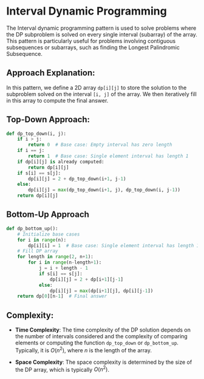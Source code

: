 # Interval Dynamic Programming

The Interval dynamic programming pattern is used to solve problems where the DP subproblem is solved on every single interval (subarray) of the array. This pattern is particularly useful for problems involving contiguous subsequences or subarrays, such as finding the Longest Palindromic Subsequence.

## Approach Explanation:

In this pattern, we define a 2D array `dp[i][j]` to store the solution to the subproblem solved on the interval `[i, j]` of the array. We then iteratively fill in this array to compute the final answer.

## Top-Down Approach:

```python
def dp_top_down(i, j):
    if i > j:
        return 0  # Base case: Empty interval has zero length
    if i == j:
        return 1  # Base case: Single element interval has length 1
    if dp[i][j] is already computed:
        return dp[i][j]
    if s[i] == s[j]:
        dp[i][j] = 2 + dp_top_down(i+1, j-1)
    else:
        dp[i][j] = max(dp_top_down(i+1, j), dp_top_down(i, j-1))
    return dp[i][j]
```

## Bottom-Up Approach

```python
def dp_bottom_up():
    # Initialize base cases
    for i in range(n):
        dp[i][i] = 1  # Base case: Single element interval has length 1
    # Fill DP array
    for length in range(2, n+1):
        for i in range(n-length+1):
            j = i + length - 1
            if s[i] == s[j]:
                dp[i][j] = 2 + dp[i+1][j-1]
            else:
                dp[i][j] = max(dp[i+1][j], dp[i][j-1])
    return dp[0][n-1]  # Final answer
```

## Complexity:

- **Time Complexity**: The time complexity of the DP solution depends on the number of intervals considered and the complexity of comparing elements or computing the function `dp_top_down` or `dp_bottom_up`. Typically, it is $O(n^2)$, where $n$ is the length of the array.

- **Space Complexity**: The space complexity is determined by the size of the DP array, which is typically $O(n^2)$.
